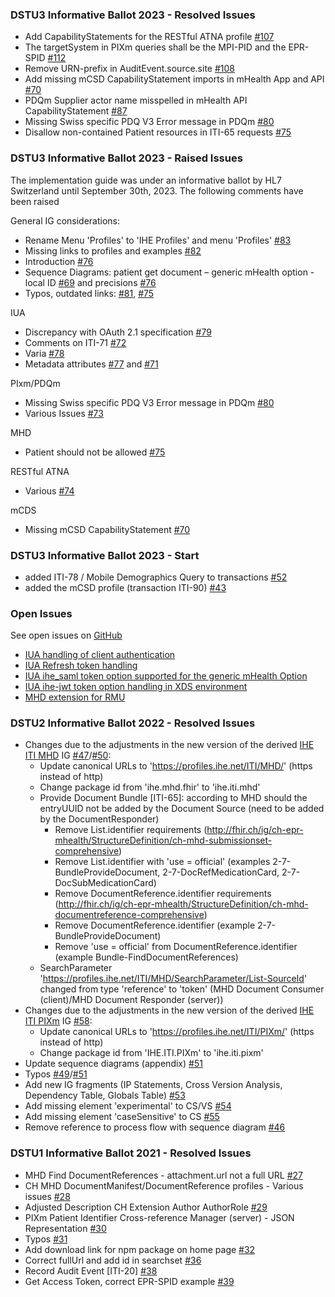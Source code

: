 ### DSTU3 Informative Ballot 2023 - Resolved Issues

* Add CapabilityStatements for the RESTful ATNA profile [#107](https://github.com/ehealthsuisse/ch-epr-mhealth/issues/107)
* The targetSystem in PIXm queries shall be the MPI-PID and the EPR-SPID [#112](https://github.com/ehealthsuisse/ch-epr-mhealth/issues/112)
* Remove URN-prefix in AuditEvent.source.site [#108](https://github.com/ehealthsuisse/ch-epr-mhealth/issues/108)
* Add missing mCSD CapabilityStatement imports in mHealth App and API [#70](https://github.com/ehealthsuisse/ch-epr-mhealth/issues/70)
* PDQm Supplier actor name misspelled in mHealth API CapabilityStatement [#87](https://github.com/ehealthsuisse/ch-epr-mhealth/issues/87)
* Missing Swiss specific PDQ V3 Error message in PDQm [#80](https://github.com/ehealthsuisse/ch-epr-mhealth/issues/80)
* Disallow non-contained Patient resources in ITI-65 requests [#75](https://github.com/ehealthsuisse/ch-epr-mhealth/issues/75)

### DSTU3 Informative Ballot 2023 - Raised Issues

The implementation guide was under an informative ballot by HL7 Switzerland until September 30th, 2023. The following comments have been raised

General IG considerations:
* Rename Menu 'Profiles' to 'IHE Profiles' and menu 'Profiles'  [#83](https://github.com/ehealthsuisse/ch-epr-mhealth/issues/83) 
* Missing links to profiles and examples [#82](https://github.com/ehealthsuisse/ch-epr-mhealth/issues/82)
* Introduction [#76](https://github.com/ehealthsuisse/ch-epr-mhealth/issues/76)
* Sequence Diagrams: patient get document – generic mHealth option - local ID [#69](https://github.com/ehealthsuisse/ch-epr-mhealth/issues/69) and precisions [#76](https://github.com/ehealthsuisse/ch-epr-mhealth/issues/76) 
* Typos, outdated links: [#81](https://github.com/ehealthsuisse/ch-epr-mhealth/issues/81), [#75](https://github.com/ehealthsuisse/ch-epr-mhealth/issues/75)

IUA
* Discrepancy with OAuth 2.1 specification [#79](https://github.com/ehealthsuisse/ch-epr-mhealth/issues/79)
* Comments on ITI-71 [#72](https://github.com/ehealthsuisse/ch-epr-mhealth/issues/72)
* Varia [#78](https://github.com/ehealthsuisse/ch-epr-mhealth/issues/78)
* Metadata attributes [#77](https://github.com/ehealthsuisse/ch-epr-mhealth/issues/77) and [#71](https://github.com/ehealthsuisse/ch-epr-mhealth/issues/71)

PIxm/PDQm
* Missing Swiss specific PDQ V3 Error message in PDQm [#80](https://github.com/ehealthsuisse/ch-epr-mhealth/issues/80)
* Various Issues [#73](https://github.com/ehealthsuisse/ch-epr-mhealth/issues/73)

MHD
* Patient should not be allowed [#75](https://github.com/ehealthsuisse/ch-epr-mhealth/issues/75)

RESTful ATNA 
* Various [#74](https://github.com/ehealthsuisse/ch-epr-mhealth/issues/74)

mCDS
* Missing mCSD CapabilityStatement [#70](https://github.com/ehealthsuisse/ch-epr-mhealth/issues/70)

### DSTU3 Informative Ballot 2023 - Start 
* added ITI-78 / Mobile Demographics Query to transactions [#52](https://github.com/ehealthsuisse/ch-epr-mhealth/issues/52)
* added the mCSD profile (transaction ITI-90) [#43](https://github.com/ehealthsuisse/ch-epr-mhealth/issues/43)

### Open Issues
See open issues on [GitHub](https://github.com/ehealthsuisse/ch-epr-mhealth/issues/)

* [IUA handling of client authentication](https://github.com/ehealthsuisse/ch-epr-mhealth/issues/19)
* [IUA Refresh token handling](https://github.com/ehealthsuisse/ch-epr-mhealth/issues/20)
* [IUA ihe_saml token option supported for the generic mHealth Option](https://github.com/ehealthsuisse/ch-epr-mhealth/issues/21)
* [IUA ihe-jwt token option handling in XDS environment](https://github.com/ehealthsuisse/ch-epr-mhealth/issues/22)
* [MHD extension for RMU](https://github.com/ehealthsuisse/ch-epr-mhealth/issues/25) 

### DSTU2 Informative Ballot 2022 - Resolved Issues
* Changes due to the adjustments in the new version of the derived [IHE ITI MHD](https://profiles.ihe.net/ITI/MHD/) IG [#47](https://github.com/ehealthsuisse/ch-epr-mhealth/issues/47)/[#50](https://github.com/ehealthsuisse/ch-epr-mhealth/issues/50):
   * Update canonical URLs to 'https://profiles.ihe.net/ITI/MHD/' (https instead of http) 
   * Change package id from 'ihe.mhd.fhir' to 'ihe.iti.mhd'
   * Provide Document Bundle [ITI-65]: according to MHD should the entryUUID not be added by the Document Source (need to be added by the DocumentResponder)
      * Remove List.identifier requirements (http://fhir.ch/ig/ch-epr-mhealth/StructureDefinition/ch-mhd-submissionset-comprehensive) 
      * Remove List.identifier with 'use = official' (examples 2-7-BundleProvideDocument, 2-7-DocRefMedicationCard, 2-7-DocSubMedicationCard)
      * Remove DocumentReference.identifier requirements (http://fhir.ch/ig/ch-epr-mhealth/StructureDefinition/ch-mhd-documentreference-comprehensive)
      * Remove DocumentReference.identifier (example 2-7-BundleProvideDocument)
      * Remove 'use = official' from DocumentReference.identifier (example Bundle-FindDocumentReferences)
   * SearchParameter 'https://profiles.ihe.net/ITI/MHD/SearchParameter/List-SourceId' changed from type 'reference' to 'token' (MHD Document Consumer (client)/MHD Document Responder (server)) 
* Changes due to the adjustments in the new version of the derived [IHE ITI PIXm](https://profiles.ihe.net/ITI/PIXm/index.html) IG [#58](https://github.com/ehealthsuisse/ch-epr-mhealth/issues/58):
   * Update canonical URLs to 'https://profiles.ihe.net/ITI/PIXm/' (https instead of http)
   * Change package id from 'IHE.ITI.PIXm' to 'ihe.iti.pixm'
* Update sequence diagrams (appendix) [#51](https://github.com/ehealthsuisse/ch-epr-mhealth/issues/51)
* Typos [#49](https://github.com/ehealthsuisse/ch-epr-mhealth/issues/49)/[#51](https://github.com/ehealthsuisse/ch-epr-mhealth/issues/51)
* Add new IG fragments (IP Statements, Cross Version Analysis, Dependency Table, Globals Table) [#53](https://github.com/ehealthsuisse/ch-epr-mhealth/issues/53)
* Add missing element 'experimental' to CS/VS [#54](https://github.com/ehealthsuisse/ch-epr-mhealth/issues/54)
* Add missing element 'caseSensitive' to CS [#55](https://github.com/ehealthsuisse/ch-epr-mhealth/issues/55)
* Remove reference to process flow with sequence diagram [#46](https://github.com/ehealthsuisse/ch-epr-mhealth/issues/46)

### DSTU1 Informative Ballot 2021 - Resolved Issues
- MHD Find DocumentReferences - attachment.url not a full URL [#27](https://github.com/ehealthsuisse/ch-epr-mhealth/issues/27)
- CH MHD DocumentManifest/DocumentReference profiles - Various issues [#28](https://github.com/ehealthsuisse/ch-epr-mhealth/issues/28)
- Adjusted Description CH Extension Author AuthorRole [#29](https://github.com/ehealthsuisse/ch-epr-mhealth/issues/29)
- PIXm Patient Identifier Cross-reference Manager (server) - JSON Representation [#30](https://github.com/ehealthsuisse/ch-epr-mhealth/issues/30)
- Typos [#31](https://github.com/ehealthsuisse/ch-epr-mhealth/issues/31)
- Add download link for npm package on home page [#32](https://github.com/ehealthsuisse/ch-epr-mhealth/issues/32)
- Correct fullUrl and add id in searchset [#36](https://github.com/ehealthsuisse/ch-epr-mhealth/issues/36)
- Record Audit Event [ITI-20] [#38](https://github.com/ehealthsuisse/ch-epr-mhealth/issues/38)
- Get Access Token, correct EPR-SPID example [#39](https://github.com/ehealthsuisse/ch-epr-mhealth/issues/39)
